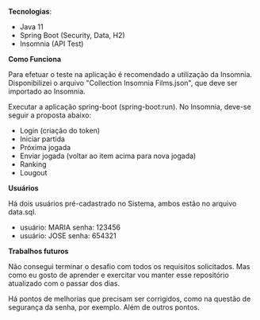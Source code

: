 **Tecnologias**:

- Java 11
- Spring Boot (Security, Data, H2)
- Insomnia (API Test)

**Como Funciona**

Para efetuar o teste na aplicação é recomendado a utilização da Insomnia. Disponibilizei o arquivo "Collection Insomnia Films.json", que deve ser importado ao Insomnia.

Executar a aplicação spring-boot (spring-boot:run).
No Insomnia, deve-se seguir a proposta abaixo:
- Login (criação do token)
- Iniciar partida
- Próxima jogada
- Enviar jogada (voltar ao item acima para nova jogada)
- Ranking
- Lougout

**Usuários**

Há dois usuários pré-cadastrado no Sistema, ambos estão no arquivo data.sql.
- usuário: MARIA senha: 123456
- usuário: JOSE senha: 654321

**Trabalhos futuros**

Não consegui terminar o desafio com todos os requisitos solicitados.
Mas como eu gosto de aprender e exercitar vou manter esse repositório atualizado com o passar dos dias.

Há pontos de melhorias que precisam ser corrigidos, como na questão de segurança da senha, por exemplo. Além de outros pontos.